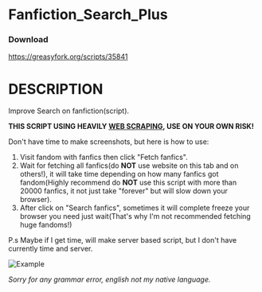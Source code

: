 # Fanfiction_Search_Plus
### Download
https://greasyfork.org/scripts/35841
# DESCRIPTION

Improve Search on fanfiction(script).

**THIS SCRIPT USING HEAVILY [WEB SCRAPING](https://en.wikipedia.org/wiki/Web_scraping), USE ON YOUR OWN RISK!**

Don't have time to make screenshots, but here is how to use:
1) Visit fandom with fanfics then click "Fetch fanfics".
2) Wait for fetching all fanfics(do  **NOT** use website on this tab and on others!), it will take time depending on how many fanfics got fandom(Highly recommend do **NOT** use this script with more than 20000 fanfics, it not just take "forever" but will slow down your browser).
3) After click on "Search fanfics", sometimes it will complete freeze your browser you need just wait(That's why I'm not recommended fetching huge fandoms!)

P.s Maybe if I get time, will make server based script, but I don't have currently time and server.

![Example](https://i.imgur.com/XJUrxye.png)

*Sorry for any grammar error, english not my native language.*
